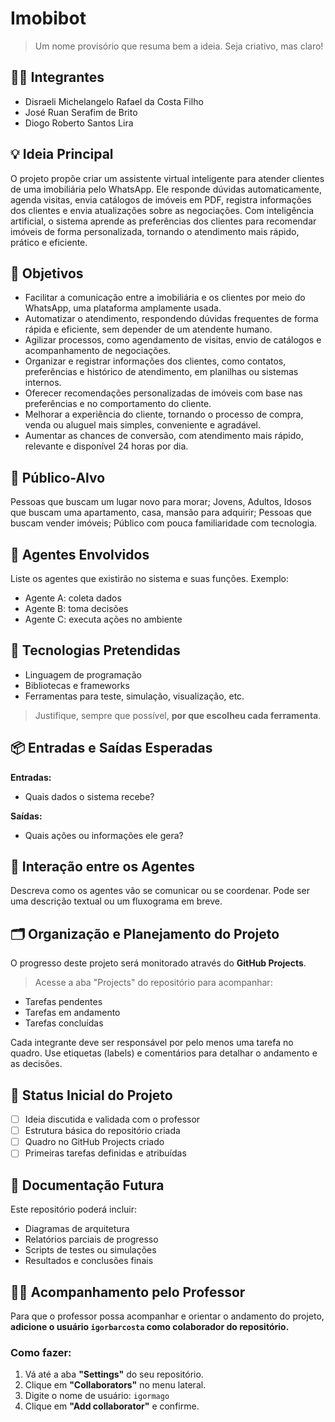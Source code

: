 # Imobibot
> Um nome provisório que resuma bem a ideia. Seja criativo, mas claro!

## 👨‍🎓 Integrantes
- Disraeli Michelangelo Rafael da Costa Filho
- José Ruan Serafim de Brito
- Diogo Roberto Santos Lira

## 💡 Ideia Principal
O projeto propõe criar um assistente virtual inteligente para atender clientes de uma imobiliária pelo WhatsApp. Ele responde dúvidas automaticamente, agenda visitas, envia catálogos de imóveis em PDF, registra informações dos clientes e envia atualizações sobre as negociações. Com inteligência artificial, o sistema aprende as preferências dos clientes para recomendar imóveis de forma personalizada, tornando o atendimento mais rápido, prático e eficiente.

## 🎯 Objetivos
- Facilitar a comunicação entre a imobiliária e os clientes por meio do WhatsApp, uma plataforma amplamente usada.
- Automatizar o atendimento, respondendo dúvidas frequentes de forma rápida e eficiente, sem depender de um atendente humano.
- Agilizar processos, como agendamento de visitas, envio de catálogos e acompanhamento de negociações.
- Organizar e registrar informações dos clientes, como contatos, preferências e histórico de atendimento, em planilhas ou sistemas internos.
- Oferecer recomendações personalizadas de imóveis com base nas preferências e no comportamento do cliente.
- Melhorar a experiência do cliente, tornando o processo de compra, venda ou aluguel mais simples, conveniente e agradável.
- Aumentar as chances de conversão, com atendimento mais rápido, relevante e disponível 24 horas por dia.

## 👥 Público-Alvo
Pessoas que buscam um lugar novo para morar;
Jovens, Adultos, Idosos que buscam uma apartamento, casa, mansão para adquirir;
Pessoas que buscam vender imóveis;
Público com pouca familiaridade com tecnologia.

## 🤖 Agentes Envolvidos
Liste os agentes que existirão no sistema e suas funções.
Exemplo:
- Agente A: coleta dados
- Agente B: toma decisões
- Agente C: executa ações no ambiente

## 🧱 Tecnologias Pretendidas
- Linguagem de programação
- Bibliotecas e frameworks
- Ferramentas para teste, simulação, visualização, etc.

> Justifique, sempre que possível, **por que escolheu cada ferramenta**.

## 📦 Entradas e Saídas Esperadas
**Entradas:**
- Quais dados o sistema recebe?

**Saídas:**
- Quais ações ou informações ele gera?

## 🔁 Interação entre os Agentes
Descreva como os agentes vão se comunicar ou se coordenar.
Pode ser uma descrição textual ou um fluxograma em breve.

## 🗂️ Organização e Planejamento do Projeto
O progresso deste projeto será monitorado através do **GitHub Projects**.

> Acesse a aba "Projects" do repositório para acompanhar:
- Tarefas pendentes
- Tarefas em andamento
- Tarefas concluídas

Cada integrante deve ser responsável por pelo menos uma tarefa no quadro.
Use etiquetas (labels) e comentários para detalhar o andamento e as decisões.

## 📌 Status Inicial do Projeto
- [ ] Ideia discutida e validada com o professor
- [ ] Estrutura básica do repositório criada
- [ ] Quadro no GitHub Projects criado
- [ ] Primeiras tarefas definidas e atribuídas

## 📄 Documentação Futura
Este repositório poderá incluir:
- Diagramas de arquitetura
- Relatórios parciais de progresso
- Scripts de testes ou simulações
- Resultados e conclusões finais

## 👨‍🏫 Acompanhamento pelo Professor
Para que o professor possa acompanhar e orientar o andamento do projeto, **adicione o usuário `igorbarcosta` como colaborador do repositório.**

### Como fazer:
1. Vá até a aba **"Settings"** do seu repositório.
2. Clique em **"Collaborators"** no menu lateral.
3. Digite o nome de usuário: `igormago`
4. Clique em **"Add collaborator"** e confirme.
